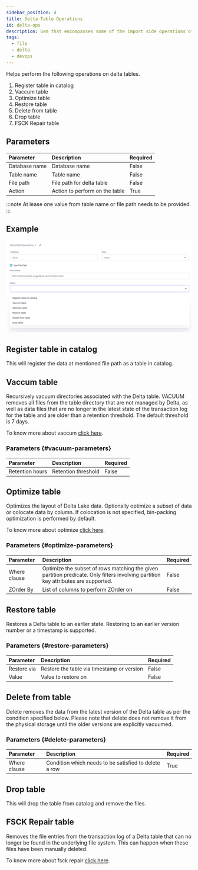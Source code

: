 ```yaml
---
sidebar_position: 4
title: Delta Table Operations
id: delta-ops
description: Gem that encompasses some of the import side operations of Delta
tags:
  - file
  - delta
  - devops
---
```


Helps perform the following operations on delta tables.

1. Register table in catalog
2. Vaccum table
3. Optimize table
4. Restore table
5. Delete from table
6. Drop table
7. FSCK Repair table

## Parameters

| Parameter     | Description                    | Required |
| :------------ | :----------------------------- | :------- |
| Database name | Database name                  | False    |
| Table name    | Table name                     | False    |
| File path     | File path for delta table      | False    |
| Action        | Action to perform on the table | True     |

:::note
At lease one value from table name or file path needs to be provided.
:::

## Example

![Example usage of Delta Table Operations Gem](./img/delta_operations_eg1.png)

## Register table in catalog

This will register the data at mentioned file path as a table in catalog.

## Vaccum table

Recursively vacuum directories associated with the Delta table. VACUUM removes all files from the
table directory that are not managed by Delta, as well as data files that are no longer in the
latest state of the transaction log for the table and are older than a retention threshold. The
default threshold is 7 days.

To know more about vaccum [click here](https://docs.databricks.com/spark/latest/spark-sql/language-manual/delta-vacuum.html).

### Parameters {#vacuum-parameters}

| Parameter       | Description         | Required |
| :-------------- | :------------------ | :------- |
| Retention hours | Retention threshold | False    |

## Optimize table

Optimizes the layout of Delta Lake data. Optionally optimize a subset of data or colocate
data by column. If colocation is not specified, bin-packing optimization is performed by default.

To know more about optimize [click here](https://docs.databricks.com/spark/latest/spark-sql/language-manual/delta-optimize.html).

### Parameters {#optimize-parameters}

| Parameter    | Description                                                                                                                        | Required |
| :----------- | :--------------------------------------------------------------------------------------------------------------------------------- | :------- |
| Where clause | Optimize the subset of rows matching the given partition predicate. Only filters involving partition key attributes are supported. | False    |
| ZOrder By    | List of columns to perform ZOrder on                                                                                               | False    |

## Restore table

Restores a Delta table to an earlier state. Restoring to an earlier version number or a
timestamp is supported.

### Parameters {#restore-parameters}

| Parameter   | Description                                | Required |
| :---------- | :----------------------------------------- | :------- |
| Restore via | Restore the table via timestamp or version | False    |
| Value       | Value to restore on                        | False    |

## Delete from table

Delete removes the data from the latest version of the Delta table as per the condition
specified below. Please note that delete does not remove it from the physical storage
until the older versions are explicitly vacuumed.

### Parameters {#delete-parameters}

| Parameter    | Description                                           | Required |
| :----------- | :---------------------------------------------------- | :------- |
| Where clause | Condition which needs to be satisfied to delete a row | True     |

## Drop table

This will drop the table from catalog and remove the files.

## FSCK Repair table

Removes the file entries from the transaction log of a Delta table that can no longer be found in
the underlying file system. This can happen when these files have been manually deleted.

To know more about fsck repair [click here](https://docs.databricks.com/spark/latest/spark-sql/language-manual/delta-fsck.html).
